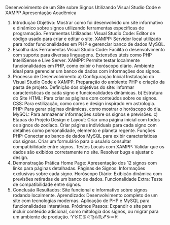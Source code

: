 Desenvolvimento de um Site sobre Signos Utilizando Visual Studio Code e XAMPP
Apresentação Acadêmica
1. Introdução
Objetivo: Mostrar como foi desenvolvido um site informativo e dinâmico sobre signos utilizando ferramentas específicas de programação.
Ferramentas Utilizadas:
Visual Studio Code: Editor de código usado para criar e editar o site.
XAMPP: Servidor local utilizado para rodar funcionalidades em PHP e gerenciar banco de dados MySQL.
2. Escolha das Ferramentas
Visual Studio Code:
Facilita o desenvolvimento com suporte para diversas linguagens.
Extensões úteis como PHP IntelliSense e Live Server.
XAMPP:
Permite testar localmente funcionalidades em PHP, como exibir o horóscopo diário.
Ambiente ideal para gerenciar um banco de dados com informações dos signos.
3. Processo de Desenvolvimento
a) Configuração Inicial
Instalação do Visual Studio Code e XAMPP.
Preparação do ambiente PHP e criação da pasta de projeto.
Definição dos objetivos do site: informar características de cada signo e funcionalidades dinâmicas.
b) Estrutura do Site
HTML: Para criar as páginas com conteúdos sobre os signos.
CSS: Para estilização, como cores e design inspirado em astrologia.
PHP: Para gerar páginas dinâmicas, como mostrar o horóscopo do dia.
MySQL: Para armazenar informações sobre os signos e previsões.
c) Etapas do Projeto
Design e Layout:
Criar uma página inicial com todos os signos do zodíaco.
Criar páginas individuais para cada signo com detalhes como personalidade, elemento e planeta regente.
Funções PHP:
Conectar ao banco de dados MySQL para exibir características dos signos.
Criar um formulário para o usuário consultar compatibilidade entre signos.
Testes Locais com XAMPP:
Validar que os dados são exibidos corretamente no site.
Resolver bugs e ajustar o design.
4. Demonstração Prática
Home Page: Apresentação dos 12 signos com links para páginas detalhadas.
Páginas de Signos: Informações exclusivas sobre cada signo.
Horóscopo Diário:
Exibição dinâmica com previsões retiradas de um banco de dados.
Funcionalidade Extra: Teste de compatibilidade entre signos.
5. Conclusão
Resultados: Site funcional e informativo sobre signos rodando localmente.
Aprendizado:
Desenvolvimento completo de um site com tecnologias modernas.
Aplicação de PHP e MySQL para funcionalidades interativas.
Próximos Passos: Expandir o site para incluir conteúdo adicional, como mitologia dos signos, ou migrar para um ambiente de produção.
♈♉♊♋♌♍♎♏♐♑♒♓
